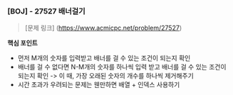 ### [BOJ] - 27527 배너걸기
> [문제 링크] (https://www.acmicpc.net/problem/27527)

**핵심 포인트**
- 먼저 M개의 숫자를 입력받고 배너를 걸 수 있는 조건이 되는지 확인 
- 배너를 걸 수 없다면 N-M개의 숫자를 하나씩 입력 받고 배너를 걸 수 있는 조건이 되는지 확인
-> 이 때, 가장 오래된 숫자의 개수를 하나씩 제거해주기 
- 시간 초과가 우려되는 문제는 웬만하면 배열 + 인덱스 사용하기 